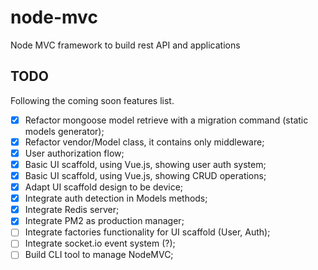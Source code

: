 # node-mvc

Node MVC framework to build rest API and applications

## TODO

Following the coming soon features list.

- [X] Refactor mongoose model retrieve with a migration command (static models generator);
- [X] Refactor vendor/Model class, it contains only middleware;
- [X] User authorization flow;
- [X] Basic UI scaffold, using Vue.js, showing user auth system;
- [X] Basic UI scaffold, using Vue.js, showing CRUD operations;
- [X] Adapt UI scaffold design to be device;
- [X] Integrate auth detection in Models methods;
- [X] Integrate Redis server;
- [X] Integrate PM2 as production manager;
- [ ] Integrate factories functionality for UI scaffold (User, Auth);
- [ ] Integrate socket.io event system (?);
- [ ] Build CLI tool to manage NodeMVC;
